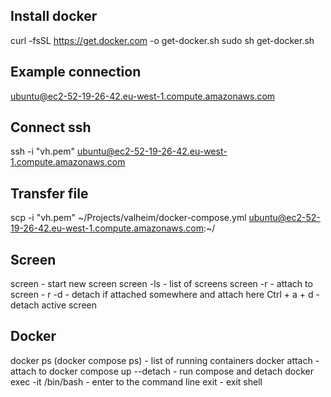 ## Install docker
curl -fsSL https://get.docker.com -o get-docker.sh
sudo sh get-docker.sh

## Example connection
ubuntu@ec2-52-19-26-42.eu-west-1.compute.amazonaws.com

## Connect ssh
ssh -i "vh.pem" ubuntu@ec2-52-19-26-42.eu-west-1.compute.amazonaws.com

## Transfer file
scp -i "vh.pem" ~/Projects/valheim/docker-compose.yml ubuntu@ec2-52-19-26-42.eu-west-1.compute.amazonaws.com:~/

## Screen
screen - start new screen
screen -ls - list of screens
screen -r <name> - attach to <name>
screen - r -d <name> - detach if attached somewhere and attach here <name>
Ctrl + a + d - detach active screen

## Docker
docker ps (docker compose ps) - list of running containers
docker attach <name> - attach to <name>
docker compose up --detach - run compose and detach
docker exec -it <name> /bin/bash - enter to the <name> command line
exit - exit shell
